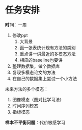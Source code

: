 # 任务安排

**时间**：一周

1. 修改ppt
   1. 大背景
   2. 画一张表统计现有方法的类别
   3. 重点讲一讲最近的多模态方法
   4. 相应的baseline也要讲
2. 整理数据集，做个数据库
3. 复现多模态论文的方法
4. 在自己的数据集上尝试一个小方法



未来方法的多个模态：

1. 图像模态（图对比学习法）
2. 时间序列模态
3. 指标模态



**样本不平衡问题**：代价敏感学习
